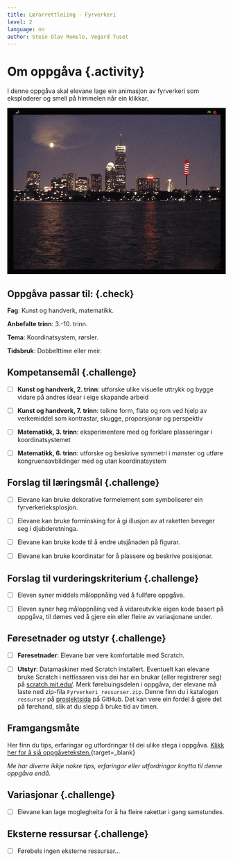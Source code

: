 ```yaml
---
title: Lærarrettleiing - Fyrverkeri
level: 2
language: nn
author: Stein Olav Romslo, Vegard Tuset
---
```



# Om oppgåva {.activity}

I denne oppgåva skal elevane lage ein animasjon av fyrverkeri som eksploderer og
smell på himmelen når ein klikkar.

![Bilete av ein rakett over ein by](fyrverkeri.png)

## Oppgåva passar til: {.check}

__Fag__: Kunst og handverk, matematikk.

__Anbefalte trinn__: 3.-10. trinn.

__Tema__: Koordinatsystem, rørsler.

__Tidsbruk__: Dobbelttime eller meir.

## Kompetansemål {.challenge}

- [ ]  __Kunst og handverk, 2. trinn__: utforske ulike visuelle uttrykk og
      bygge vidare på andres idear i eige skapande arbeid

- [ ]  __Kunst og handverk, 7. trinn__: teikne form, flate og rom ved hjelp av
       verkemiddel som kontrastar, skugge, proporsjonar og perspektiv

- [ ]  __Matematikk, 3. trinn__: eksperimentere med og forklare plasseringar i
       koordinatsystemet

- [ ]  __Matematikk, 6. trinn__: utforske og beskrive symmetri i mønster og
       utføre kongruensavbildinger med og utan koordinatsystem

## Forslag til læringsmål {.challenge}

- [ ] Elevane kan bruke dekorative formelement som symboliserer ein
  fyrverkerieksplosjon.

- [ ] Elevane kan bruke forminsking for å gi illusjon av at raketten beveger seg
  i djubderetninga.

- [ ] Elevane kan bruke kode til å endre utsjånaden på figurar.

- [ ] Elevane kan bruke koordinatar for å plassere og beskrive posisjonar.

## Forslag til vurderingskriterium {.challenge}

- [ ] Eleven syner middels måloppnåing ved å fullføre oppgåva.

- [ ] Eleven syner høg måloppnåing ved å vidareutvikle eigen kode basert på
  oppgåva, til dømes ved å gjere ein eller fleire av variasjonane under.

## Føresetnader og utstyr {.challenge}

- [ ] __Føresetnader__: Elevane bør vere komfortable med Scratch.

- [ ] __Utstyr__: Datamaskiner med Scratch installert. Eventuelt kan elevane
  bruke Scratch i nettlesaren viss dei har ein brukar (eller registrerer seg) på
  [scratch.mit.edu/](https://scratch.mit.edu/). Merk førebuingsdelen i oppgåva,
  der elevane må laste ned zip-fila `Fyrverkeri_ressurser.zip`. Denne finn du i
  katalogen `ressurser` på
  [prosjektsida](https://github.com/kodeklubben/oppgaver/tree/master/src/scratch/)
  på GitHub. Det kan vere ein fordel å gjere det på førehand, slik at du slepp å
  bruke tid av timen.

## Framgangsmåte

Her finn du tips, erfaringar og utfordringar til dei ulike stega i oppgåva.
[Klikk her for å sjå
oppgåveteksten.](../fyrverkeri/fyrverkeri_nn.html){target=_blank}

_Me har diverre ikkje nokre tips, erfaringar eller utfordringar knytta til denne
oppgåva endå._

## Variasjonar {.challenge}

- [ ] Elevane kan lage moglegheita for å ha fleire rakettar i gang samstundes.

## Eksterne ressursar {.challenge}

- [ ] Førebels ingen eksterne ressursar...

